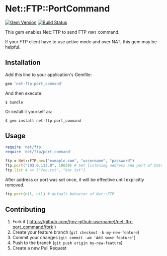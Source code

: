 # Net::FTP::PortCommand

[![Gem Version](https://badge.fury.io/rb/net-ftp-port_command.svg)](http://badge.fury.io/rb/net-ftp-port_command)
[![Build Status](https://travis-ci.org/s-osa/net-ftp-port_command.svg?branch=master)](https://travis-ci.org/s-osa/net-ftp-port_command)

This gem enables Net::FTP to send FTP `PORT` command.

If your FTP client have to use active mode and over NAT, this gem may be helpful.

## Installation

Add this line to your application's Gemfile:

```ruby
gem 'net-ftp-port_command'
```

And then execute:

    $ bundle

Or install it yourself as:

    $ gem install net-ftp-port_command

## Usage

```ruby
require 'net/ftp'
require 'net/ftp/port_command'

ftp = Net::FTP.new("exmaple.com", "ussername", "password")
ftp.port("203.0.113.0", 10020) # Set listening address and port of Data connection.
ftp.list # => ["foo.txt", "bar.txt"]
```

After address or port was set once, it will be effective until explicitly removed.

```ruby
ftp.port(nil, nil) # default behavior of Net::FTP
```

## Contributing

1. Fork it ( https://github.com/[my-github-username]/net-ftp-port_command/fork )
2. Create your feature branch (`git checkout -b my-new-feature`)
3. Commit your changes (`git commit -am 'Add some feature'`)
4. Push to the branch (`git push origin my-new-feature`)
5. Create a new Pull Request
